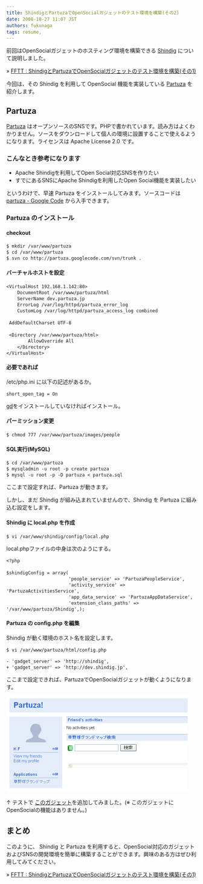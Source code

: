```yaml
---
title: ShindigとPartuzaでOpenSocialガジェットのテスト環境を構築(その2)
date: 2008-10-27 11:07 JST
authors: fukunaga
tags: resume, 
---
```

前回はOpenSocialガジェットのホスティング環境を構築できる [Shindig](http://incubator.apache.org/shindig/) について説明しました。

» [FFTT : ShindigとPartuzaでOpenSocialガジェットのテスト環境を構築(その1)](http://tech.feedforce.jp/shindig-partuza-opensocial-1.html)

今回は、その Shindig を利用して OpenSocial 機能を実装している [Partuza](http://www.partuza.nl/) を紹介します。  

<!--more-->

## Partuza

 [Partuza](http://www.partuza.nl/) はオープンソースのSNSです。PHPで書かれています。読み方はよくわかりません。ソースをダウンロードして個人の環境に設置することで使えるようになります。ライセンスは Apache License 2.0 です。  

### こんなとき参考になります

- Apache Shindigを利用してOpen Social対応SNSを作りたい
- すでにあるSNSにApache Shindigを利用したOpen Social機能を実装したい

というわけで、早速 Partuza をインストールしてみます。ソースコードは [partuza - Google Code](http://code.google.com/p/partuza/) から入手できます。  

### Partuza のインストール

#### checkout

```
$ mkdir /var/www/partuza
$ cd /var/www/partuza
$ svn co http://partuza.googlecode.com/svn/trunk .
```

#### バーチャルホストを設定

```
<VirtualHost 192.168.1.142:80>
    DocumentRoot /var/www/partuza/html
    ServerName dev.partuza.jp
    ErrorLog /var/log/httpd/partuza_error_log
    CustomLog /var/log/httpd/partuza_access_log combined

 AddDefaultCharset UTF-8

 <Directory /var/www/partuza/html>
        AllowOverride All
    </Directory>
</VirtualHost>
```

#### 必要であれば
/etc/php.ini に以下の記述があるか。  

```
short_open_tag = On
```

 [gd](http://www.libgd.org/Main_Page)をインストールしていなければインストール。  

#### パーミッション変更

```
$ chmod 777 /var/www/partuza/images/people
```

#### SQL実行(MySQL)

```
$ cd /var/www/partuza
$ mysqladmin -u root -p create partuza
$ mysql -u root -p -D partuza < partuza.sql
```
ここまで設定すれば、Partuza が動きます。

しかし、まだ Shindig が組み込まれていませんので、Shindig を Partuza に組み込む設定をします。  

#### Shindig に local.php を作成

```
$ vi /var/www/shindig/config/local.php
```
local.phpファイルの中身は次のようにする。  

```
<?php

$shindigConfig = array(
                       'people_service' => 'PartuzaPeopleService',
                       'activity_service' => 'PartuzaActivitiesService',
                       'app_data_service' => 'PartuzaAppDataService',
                       'extension_class_paths' => '/var/www/partuza/Shindig',);
```

#### Partuza の config.php を編集
Shindig が動く環境のホスト名を設定します。  

```
$ vi /var/www/partuza/html/config.php
```

```
- 'gadget_server' => 'http://shindig',
+ 'gadget_server' => 'http://dev.shindig.jp',
```
ここまで設定できれば、PartuzaでOpenSocialガジェットが動くようになります。

 ![Partuza](/images/2008/10/partuza-home.gif)

↑ テストで [このガジェット](http://www.google.co.jp/ig/directory?hl=ja&url=map.fkoji.com/kusayakyu/search.xml)を追加してみました。(※ このガジェットにOpenSocialの機能はありません。)  

## まとめ
このように、 Shindig と Partuza を利用すると、OpenSocial対応のガジェットおよびSNSの開発環境を簡単に構築することができます。興味のある方はぜひ利用してみてください。

» [FFTT : ShindigとPartuzaでOpenSocialガジェットのテスト環境を構築(その1)](http://tech.feedforce.jp/shindig-partuza-opensocial-1.html)
